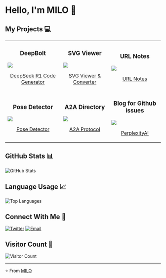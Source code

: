 # Hello, I'm MILO 👋

## My Projects 💻

<table>
  <tr>
    <td>
      <h3 align="center">DeepBolt</h3>
      <a href="https://github.com/sing1ee/deepseekCoder">
        <img src="https://github-readme-stats.vercel.app/api/pin/?username=sing1ee&repo=deepseekCoder&theme=dark" />
      </a>
      <p align="center"><a href="https://deepbolt.xyz">DeepSeek R1 Code Generator</a></p>
    </td>
    <td>
      <h3 align="center">SVG Viewer</h3>
      <a href="https://github.com/sing1ee/svgviewer">
        <img src="https://github-readme-stats.vercel.app/api/pin/?username=sing1ee&repo=svgviewer&theme=dark" />
      </a>
      <p align="center"><a href="https://svgviewer.app">SVG Viewer & Converter</a></p>
    </td>
    <td>
      <h3 align="center">URL Notes</h3>
      <a href="https://github.com/sing1ee/url-notes">
        <img src="https://github-readme-stats.vercel.app/api/pin/?username=sing1ee&repo=url-notes&theme=dark" />
      </a>
      <p align="center"><a href="https://perplexityai.xyz">URL Notes</a></p>
    </td>
  </tr>
  <tr>
    <td>
      <h3 align="center">Pose Detector</h3>
      <a href="https://github.com/sing1ee/my-pose">
        <img src="https://github-readme-stats.vercel.app/api/pin/?username=sing1ee&repo=my-pose&theme=dark" />
      </a>
      <p align="center"><a href="https://posedetector.com/">Pose Detector</a></p>
    </td>
    <td>
      <h3 align="center">A2A Directory</h3>
      <a href="https://github.com/sing1ee/a2a-directory">
        <img src="https://github-readme-stats.vercel.app/api/pin/?username=sing1ee&repo=a2a-directory&theme=dark" />
      </a>
      <p align="center"><a href="https://a2aprotocol.ai">A2A Protocol</a></p>
    </td>
    <td>
      <h3 align="center">Blog for Github issues</h3>
      <a href="https://github.com/sing1ee/perplexityai">
        <img src="https://github-readme-stats.vercel.app/api/pin/?username=sing1ee&repo=perplexityai&theme=dark" />
      </a>
      <p align="center"><a href="https://perplexityai.xyz/">PerplexityAI</a></p>
    </td>
  </tr>
</table>

## GitHub Stats 📊

<img src="https://github-readme-stats.vercel.app/api?username=sing1ee&show_icons=true&theme=radical" alt="GitHub Stats" />

## Language Usage 📈

<img src="https://github-readme-stats.vercel.app/api/top-langs/?username=sing1ee&layout=compact&theme=radical" alt="Top Languages" />

## Connect With Me 📱

[![Twitter](https://img.shields.io/badge/-Twitter-1DA1F2?style=flat-square&logo=twitter&logoColor=white)](https://x.com/chmilo)
[![Email](https://img.shields.io/badge/-Email-D14836?style=flat-square&logo=gmail&logoColor=white)](mailto:zh.milo@gmail.com)

## Visitor Count 👀

![Visitor Count](https://profile-counter.glitch.me/sing1ee/count.svg)

---

⭐️ From [MILO](https://github.com/sing1ee)

